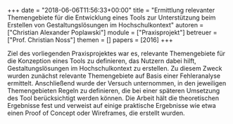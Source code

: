 +++
date = "2018-06-06T11:56:33+00:00"
title = "Ermittlung relevanter Themengebiete für die Entwicklung eines Tools zur Unterstützung beim Erstellen von Gestaltungslösungen im Hochschulkontext"
autoren = ["Christian Alexander Poplawski"]
module = ["Praxisprojekt"]
betreuer = ["Prof. Christian Noss"]
themen = []
papers = [2016]
+++

Ziel des vorliegenden Praxisprojektes war es, relevante Themengebiete für die Konzeption eines
Tools zu definieren, das Nutzern dabei hilft, Gestaltungslösungen im Hochschulkontext zu
erstellen.
Zu diesem Zweck wurden zunächst relevante Themengebiete auf Basis einer Fehleranalyse
ermittelt. Anschließend wurde der Versuch unternommen, in den jeweiligen Themengebieten
Regeln zu definieren, die bei einer späteren Umsetzung des Tool berücksichtigt werden können.
Die Arbeit hält die theoretischen Ergebnisse fest und verweist auf einige praktische Ergebnisse
wie etwa einen Proof of Concept oder Wireframes, die erstellt wurden.